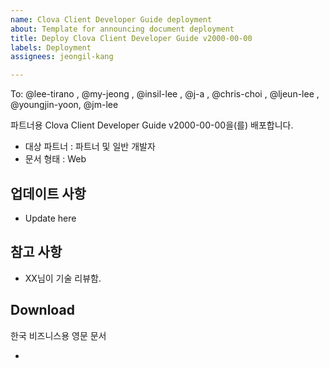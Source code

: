 ```yaml
---
name: Clova Client Developer Guide deployment
about: Template for announcing document deployment
title: Deploy Clova Client Developer Guide v2000-00-00
labels: Deployment
assignees: jeongil-kang

---
```


To: @lee-tirano  , @my-jeong , @insil-lee , @j-a , @chris-choi , @ljeun-lee , @youngjin-yoon, @jm-lee 

파트너용 Clova Client Developer Guide v2000-00-00을(를) 배포합니다.
- 대상 파트너 : 파트너 및 일반 개발자
- 문서 형태 : Web

## 업데이트 사항
- Update here

## 참고 사항
- XX님이 기술 리뷰함.

## Download
한국 비즈니스용 영문 문서
- []()
